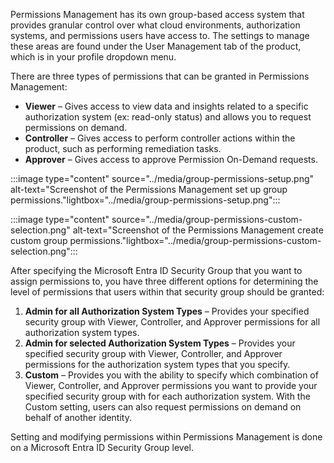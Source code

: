 Permissions Management has its own group-based access system that provides granular control over what cloud environments, authorization systems, and permissions users have access to. The settings to manage these areas are found under the User Management tab of the product, which is in your profile dropdown menu.

There are three types of permissions that can be granted in Permissions Management:

- **Viewer** – Gives access to view data and insights related to a specific authorization system (ex: read-only status) and allows you to request permissions on demand.  
- **Controller** – Gives access to perform controller actions within the product, such as performing remediation tasks.
- **Approver** – Gives access to approve Permission On-Demand requests.

:::image type="content" source="../media/group-permissions-setup.png" alt-text="Screenshot of the Permissions Management set up group permissions."lightbox="../media/group-permissions-setup.png":::

:::image type="content" source="../media/group-permissions-custom-selection.png" alt-text="Screenshot of the Permissions Management create custom group permissions."lightbox="../media/group-permissions-custom-selection.png":::

After specifying the Microsoft Entra ID Security Group that you want to assign permissions to, you have three different options for determining the level of permissions that users within that security group should be granted:

1. **Admin for all Authorization System Types** – Provides your specified security group with Viewer, Controller, and Approver permissions for all authorization system types.
2. **Admin for selected Authorization System Types** – Provides your specified security group with Viewer, Controller, and Approver permissions for the authorization system types that you specify.  
3. **Custom** – Provides you with the ability to specify which combination of Viewer, Controller, and Approver permissions you want to provide your specified security group with for each authorization system. With the Custom setting, users can also request permissions on demand on behalf of another identity.

Setting and modifying permissions within Permissions Management is done on a Microsoft Entra ID Security Group level.
